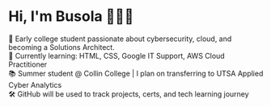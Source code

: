 # Hi, I'm Busola 👩🏾‍💻
🌱 Early college student passionate about cybersecurity, cloud, and becoming a Solutions Architect.  
🎯 Currently learning: HTML, CSS, Google IT Support, AWS Cloud Practitioner  
📚 Summer student @ Collin College | I plan on transferring to UTSA Applied Cyber Analytics  
🛠️ GitHub will be used to track projects, certs, and tech learning journey  
